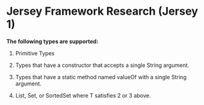 # Jersey Framework Research (Jersey 1)

**The following types are supported:**

1) Primitive Types

2) Types that have a constructor that accepts a single String argument.

3) Types that have a static method named valueOf with a single String argument.

4) List<T>, Set<T>, or SortedSet<T> where T satisfies 2 or 3 above.
